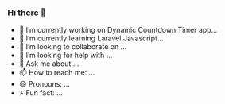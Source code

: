 ### Hi there 👋


- 🔭 I’m currently working on Dynamic Countdown Timer app...
- 🌱 I’m currently learning Laravel,Javascript...
- 👯 I’m looking to collaborate on ...
- 🤔 I’m looking for help with ...
- 💬 Ask me about ...
- 📫 How to reach me: ...
- 😄 Pronouns: ...
- ⚡ Fun fact: ...

